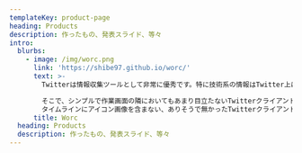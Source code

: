```yaml
---
templateKey: product-page
heading: Products
description: 作ったもの、発表スライド、等々
intro:
  blurbs:
    - image: /img/worc.png
      link: 'https://shibe97.github.io/worc/'
      text: >-
        Twitterは情報収集ツールとして非常に優秀です。特に技術系の情報はTwitter上に多く存在しています。 

        そこで、シンプルで作業画面の隣においてもあまり目立たないTwitterクライアントを作成しました。
        タイムラインにアイコン画像を含まない、ありそうで無かったTwitterクライアントです。
      title: Worc
  heading: Products
  description: 作ったもの、発表スライド、等々
---
```


